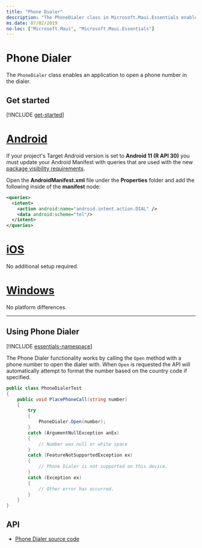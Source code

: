 ```yaml
---
title: "Phone Dialer"
description: "The PhoneDialer class in Microsoft.Maui.Essentials enables an application to open a phone number in the dialer"
ms.date: 07/02/2019
no-loc: ["Microsoft.Maui", "Microsoft.Maui.Essentials"]
---
```


# Phone Dialer

The `PhoneDialer` class enables an application to open a phone number in the dialer.

## Get started

[!INCLUDE [get-started](includes/get-started.md)]

# [Android](#tab/android)

If your project's Target Android version is set to **Android 11 (R API 30)** you must update your Android Manifest with queries that are used with the new [package visibility requirements](https://developer.android.com/preview/privacy/package-visibility).

Open the **AndroidManifest.xml** file under the **Properties** folder and add the following inside of the **manifest** node:

```xml
<queries>
  <intent>
    <action android:name="android.intent.action.DIAL" />
    <data android:scheme="tel"/>
  </intent>
</queries>
```

# [iOS](#tab/ios)

No additional setup required.

# [Windows](#tab/windows)

No platform differences.

-----

## Using Phone Dialer

[!INCLUDE [essentials-namespace](includes/essentials-namespace.md)]

The Phone Dialer functionality works by calling the `Open` method with a phone number to open the dialer with. When `Open` is requested the API will automatically attempt to format the number based on the country code if specified.

```csharp
public class PhoneDialerTest
{
    public void PlacePhoneCall(string number)
    {
        try
        {
            PhoneDialer.Open(number);
        }
        catch (ArgumentNullException anEx)
        {
            // Number was null or white space
        }
        catch (FeatureNotSupportedException ex)
        {
            // Phone Dialer is not supported on this device.
        }
        catch (Exception ex)
        {
            // Other error has occurred.
        }
    }
}
```

## API

- [Phone Dialer source code](https://github.com/xamarin/Essentials/tree/main/Xamarin.Essentials/PhoneDialer)
<!-- - [Phone Dialer API documentation](xref:Microsoft.Maui.Essentials.PhoneDialer)-->
